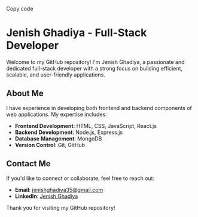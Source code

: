 Copy code
# Jenish Ghadiya - Full-Stack Developer

Welcome to my GitHub repository! I'm Jenish Ghadiya, a passionate and dedicated full-stack developer with a strong focus on building efficient, scalable, and user-friendly applications.

## About Me

I have experience in developing both frontend and backend components of web applications. My expertise includes:

- **Frontend Development**: HTML, CSS, JavaScript, React.js
- **Backend Development**: Node.js, Express.js
- **Database Management**: MongoDB
- **Version Control**: Git, GitHub

## Contact Me

If you'd like to connect or collaborate, feel free to reach out:

- **Email**: [jenishghadiya35@gmail.com](mailto:jenishghadiya35@gmail.com)
- **LinkedIn**: [Jenish Ghadiya](https://www.linkedin.com/in/jenish-ghadiya/)

Thank you for visiting my GitHub repository!
